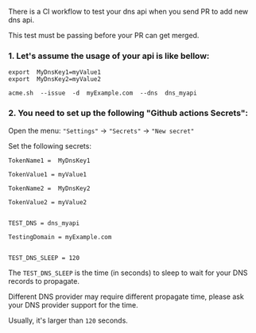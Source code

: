
There is a CI workflow to test your dns api when you send PR to add new dns api.

This test must be passing before your PR can get merged.

### 1.  Let's assume the usage of your api is like bellow:

```
export  MyDnsKey1=myValue1
export  MyDnsKey2=myValue2

acme.sh  --issue  -d  myExample.com  --dns  dns_myapi  

```

### 2.  You need to set up the following "Github actions Secrets":

Open the menu: `"Settings"` -> `"Secrets"` -> `"New secret"`

Set the following secrets:

```
TokenName1 =  MyDnsKey1
```
```
TokenValue1 = myValue1
```
```
TokenName2 =  MyDnsKey2
```
```
TokenValue2 = myValue2
```
```

TEST_DNS = dns_myapi  
```
```
TestingDomain = myExample.com
```
```

TEST_DNS_SLEEP = 120
```

The `TEST_DNS_SLEEP` is the time (in seconds) to sleep to wait for your DNS records to propagate. 

Different DNS provider may require different propagate time,  please ask your DNS provider support for the time.

Usually, it's larger than `120` seconds.


 

